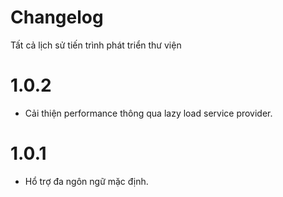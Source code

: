 # Changelog

Tất cả lịch sử tiến trình phát triển thư viện

# 1.0.2

- Cải thiện performance thông qua lazy load service provider.

# 1.0.1

- Hổ trợ đa ngôn ngữ mặc định.
